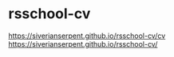# rsschool-cv

<https://siverianserpent.github.io/rsschool-cv/cv>
<https://siverianserpent.github.io/rsschool-cv/>